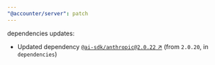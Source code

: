 ```yaml
---
"@accounter/server": patch
---
```

dependencies updates:
  - Updated dependency [`@ai-sdk/anthropic@2.0.22` ↗︎](https://www.npmjs.com/package/@ai-sdk/anthropic/v/2.0.22) (from `2.0.20`, in `dependencies`)
